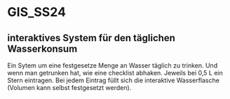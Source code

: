 # GIS_SS24
## interaktives System für den täglichen Wasserkonsum
Ein Sytem um eine festgesetze Menge an Wasser täglich zu trinken. Und wenn man getrunken hat, wie eine checklist abhaken.
Jeweils bei 0,5 L ein Stern eintragen. Bei jedem Eintrag füllt sich die interaktive Wasserflasche (Volumen kann selbst festgesetzt werden).